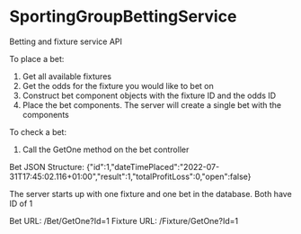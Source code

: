 # SportingGroupBettingService
 Betting and fixture service API
 
 To place a bet:
 1. Get all available fixtures
 2. Get the odds for the fixture you would like to bet on
 3. Construct bet component objects with the fixture ID and the odds ID
 4. Place the bet components. The server will create a single bet with the components
 
 To check a bet:
 1. Call the GetOne method on the bet controller
 
 Bet JSON Structure:
 {"id":1,"dateTimePlaced":"2022-07-31T17:45:02.116+01:00","result":1,"totalProfitLoss":0,"open":false}
 
 The server starts up with one fixture and one bet in the database. Both have ID of 1
 
 Bet URL: /Bet/GetOne?Id=1
 Fixture URL: /Fixture/GetOne?Id=1
